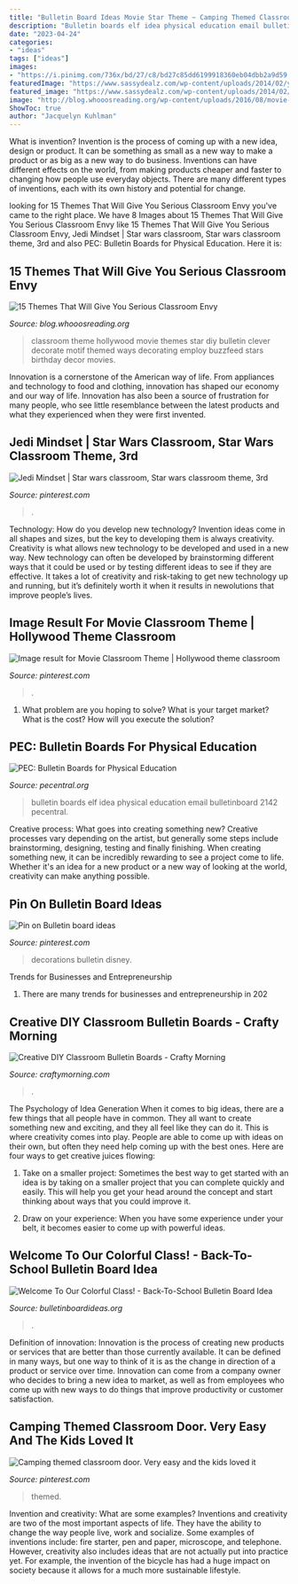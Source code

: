 ```yaml
---
title: "Bulletin Board Ideas Movie Star Theme ~ Camping Themed Classroom Door. Very Easy And The Kids Loved It"
description: "Bulletin boards elf idea physical education email bulletinboard 2142 pecentral"
date: "2023-04-24"
categories:
- "ideas"
tags: ["ideas"]
images:
- "https://i.pinimg.com/736x/bd/27/c8/bd27c85dd6199918360eb04dbb2a9d59.jpg"
featuredImage: "https://www.sassydealz.com/wp-content/uploads/2014/02/you-fit-puzzle-bulletin-board.jpg"
featured_image: "https://www.sassydealz.com/wp-content/uploads/2014/02/you-fit-puzzle-bulletin-board.jpg"
image: "http://blog.whooosreading.org/wp-content/uploads/2016/08/movie-theme.jpg"
ShowToc: true
author: "Jacquelyn Kuhlman"
---
```



What is invention?
Invention is the process of coming up with a new idea, design or product. It can be something as small as a new way to make a product or as big as a new way to do business. Inventions can have different effects on the world, from making products cheaper and faster to changing how people use everyday objects. There are many different types of inventions, each with its own history and potential for change.

	

		
looking for 15 Themes That Will Give You Serious Classroom Envy you've came to the right place. We have 8 Images about 15 Themes That Will Give You Serious Classroom Envy like 15 Themes That Will Give You Serious Classroom Envy, Jedi Mindset | Star wars classroom, Star wars classroom theme, 3rd and also PEC: Bulletin Boards for Physical Education. Here it is:
		
    
## 15 Themes That Will Give You Serious Classroom Envy

<img loading=lazy src="http://blog.whooosreading.org/wp-content/uploads/2016/08/movie-theme.jpg" onerror="this.onerror=null;this.src='https://tse1.mm.bing.net/th?id=OIP.0UXV2lUgr7wOGIEF_LbcjAHaSb&amp;pid=15.1';" alt="15 Themes That Will Give You Serious Classroom Envy">

_Source: blog.whooosreading.org_

>classroom theme hollywood movie themes star diy bulletin clever decorate motif themed ways decorating employ buzzfeed stars birthday decor movies. 

	

Innovation is a cornerstone of the American way of life. From appliances and technology to food and clothing, innovation has shaped our economy and our way of life. Innovation has also been a source of frustration for many people, who see little resemblance between the latest products and what they experienced when they were first invented.

    
## Jedi Mindset | Star Wars Classroom, Star Wars Classroom Theme, 3rd

<img loading=lazy src="https://i.pinimg.com/736x/bd/27/c8/bd27c85dd6199918360eb04dbb2a9d59.jpg" onerror="this.onerror=null;this.src='https://tse1.mm.bing.net/th?id=OIP.LMbhV8L5Dp1INsGtvkkomwHaHa&amp;pid=15.1';" alt="Jedi Mindset | Star wars classroom, Star wars classroom theme, 3rd">

_Source: pinterest.com_

>. 

	

Technology: How do you develop new technology?
Invention ideas come in all shapes and sizes, but the key to developing them is always creativity. Creativity is what allows new technology to be developed and used in a new way. New technology can often be developed by brainstorming different ways that it could be used or by testing different ideas to see if they are effective. It takes a lot of creativity and risk-taking to get new technology up and running, but it’s definitely worth it when it results in newolutions that improve people’s lives.

    
## Image Result For Movie Classroom Theme | Hollywood Theme Classroom

<img loading=lazy src="https://i.pinimg.com/originals/89/f4/66/89f466f00bfa57545946f06b13ada7c5.jpg" onerror="this.onerror=null;this.src='https://tse3.mm.bing.net/th?id=OIP.Hdl4oOzY9I8FWGeRB-qb7wHaJ3&amp;pid=15.1';" alt="Image result for Movie Classroom Theme | Hollywood theme classroom">

_Source: pinterest.com_

>. 

	

1. What problem are you hoping to solve? What is your target market? What is the cost? How will you execute the solution?

    
## PEC: Bulletin Boards For Physical Education

<img loading=lazy src="https://www.pecentral.org/BulletinBoard/Images/2142.jpg" onerror="this.onerror=null;this.src='https://tse4.mm.bing.net/th?id=OIP.2OdeWbfnnXqb3KBHCwznjQHaFj&amp;pid=15.1';" alt="PEC: Bulletin Boards for Physical Education">

_Source: pecentral.org_

>bulletin boards elf idea physical education email bulletinboard 2142 pecentral. 

	

Creative process: What goes into creating something new?
Creative processes vary depending on the artist, but generally some steps include brainstorming, designing, testing and finally finishing. When creating something new, it can be incredibly rewarding to see a project come to life. Whether it's an idea for a new product or a new way of looking at the world, creativity can make anything possible.

    
## Pin On Bulletin Board Ideas

<img loading=lazy src="https://i.pinimg.com/736x/0f/b8/3f/0fb83fcc522a1add1479e27830ecbbf7--school-decorations-disney-decorations.jpg" onerror="this.onerror=null;this.src='https://tse2.mm.bing.net/th?id=OIP.3WoVYWqkA2wwcBDMTpWKVwHaMH&amp;pid=15.1';" alt="Pin on Bulletin board ideas">

_Source: pinterest.com_

>decorations bulletin disney. 

	

Trends for Businesses and Entrepreneurship
1. There are many trends for businesses and entrepreneurship in 202
    
## Creative DIY Classroom Bulletin Boards - Crafty Morning

<img loading=lazy src="https://www.sassydealz.com/wp-content/uploads/2014/02/you-fit-puzzle-bulletin-board.jpg" onerror="this.onerror=null;this.src='https://tse2.mm.bing.net/th?id=OIP.8k3ejzbsGT0Bp71e2NMRQQHaHa&amp;pid=15.1';" alt="Creative DIY Classroom Bulletin Boards - Crafty Morning">

_Source: craftymorning.com_

>. 

	

The Psychology of Idea Generation
When it comes to big ideas, there are a few things that all people have in common. They all want to create something new and exciting, and they all feel like they can do it. This is where creativity comes into play. People are able to come up with ideas on their own, but often they need help coming up with the best ones. Here are four ways to get creative juices flowing:
1. Take on a smaller project: Sometimes the best way to get started with an idea is by taking on a smaller project that you can complete quickly and easily. This will help you get your head around the concept and start thinking about ways that you could improve it.

2. Draw on your experience: When you have some experience under your belt, it becomes easier to come up with powerful ideas.

    
## Welcome To Our Colorful Class! - Back-To-School Bulletin Board Idea

<img loading=lazy src="http://cdn.shopify.com/s/files/1/1418/0968/products/paint-bboard-21_grande.jpg?v=1522782016" onerror="this.onerror=null;this.src='https://tse3.mm.bing.net/th?id=OIP.gsUGwQMtqZc9SNPNplgXQAHaDo&amp;pid=15.1';" alt="Welcome To Our Colorful Class! - Back-To-School Bulletin Board Idea">

_Source: bulletinboardideas.org_

>. 

	

Definition of innovation:
Innovation is the process of creating new products or services that are better than those currently available. It can be defined in many ways, but one way to think of it is as the change in direction of a product or service over time. Innovation can come from a company owner who decides to bring a new idea to market, as well as from employees who come up with new ways to do things that improve productivity or customer satisfaction.

    
## Camping Themed Classroom Door. Very Easy And The Kids Loved It

<img loading=lazy src="https://i.pinimg.com/originals/a9/54/29/a954290eb6e95718000e01169044bf3f.jpg" onerror="this.onerror=null;this.src='https://tse4.mm.bing.net/th?id=OIP.H38ih2WP6X7NNoQf-KSR4gHaJ4&amp;pid=15.1';" alt="Camping themed classroom door. Very easy and the kids loved it">

_Source: pinterest.com_

>themed. 

	

Invention and creativity: What are some examples?
Inventions and creativity are two of the most important aspects of life. They have the ability to change the way people live, work and socialize. Some examples of inventions include: fire starter, pen and paper, microscope, and telephone. However, creativity also includes ideas that are not actually put into practice yet. For example, the invention of the bicycle has had a huge impact on society because it allows for a much more sustainable lifestyle.

